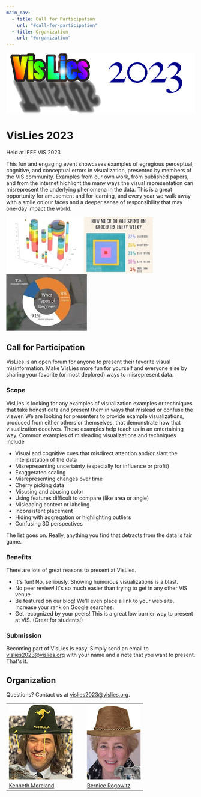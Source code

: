```yaml
---
main_nav:
  - title: Call for Participation
    url: "#call-for-participation"
  - title: Organization
    url: "#organization"
---
```


![VisLies 2023!](VisLiesLogo2023.png)

# VisLies 2023

<!--
**Tuesday October 18** 12:30 – 2:00 PM  
Held in conjunction with IEEE VIS 2022  
Omni Oklahoma City Hotel, ~~Five Moons 6 Room~~ Oklahoma Station 1
-->

Held at IEEE VIS 2023

This fun and engaging event showcases examples of egregious perceptual,
cognitive, and conceptual errors in visualization, presented by members of
the VIS community. Examples from our own work, from published papers, and
from the internet highlight the many ways the visual representation can
misrepresent the underlying phenomena in the data. This is a great
opportunity for amusement and for learning, and every year we walk away
with a smile on our faces and a deeper sense of responsibility that may
one-day impact the world.

![Example 1](example1.jpg)
![Example 2](example2.jpg)
![Example 3](example3.jpg)


## Call for Participation

VisLies is an open forum for anyone to present their favorite visual
misinformation. Make VisLies more fun for yourself and everyone else by
sharing your favorite (or most deplored) ways to misrepresent data.

### Scope

VisLies is looking for any examples of visualization examples or techniques
that take honest data and present them in ways that mislead or confuse the
viewer. We are looking for presenters to provide example visualizations,
produced from either others or themselves, that demonstrate how that
visualization deceives. These examples help teach us in an entertaining
way. Common examples of misleading visualizations and techniques include

  * Visual and cognitive cues that misdirect attention and/or slant the
    interpretation of the data
  * Misrepresenting uncertainty (especially for influence or profit)
  * Exaggerated scaling
  * Misrepresenting changes over time
  * Cherry picking data
  * Misusing and abusing color
  * Using features difficult to compare (like area or angle)
  * Misleading context or labeling
  * Inconsistent placement
  * Hiding with aggregation or highlighting outliers
  * Confusing 3D perspectives

The list goes on. Really, anything you find that detracts from the data is
fair game.

### Benefits

There are lots of great reasons to present at VisLies.

  * It's fun! No, seriously. Showing humorous visualizations is a blast.
  * No peer review! It's so much easier than trying to get in any other VIS venue.
  * Be featured on our blog! We'll even place a link to your web site. Increase your rank on Google searches.
  * Get recognized by your peers! This is a great low barrier way to present at VIS. (Great for students!)

### Submission

Becoming part of VisLies is easy. Simply send an email to
<a href="mailto:vislies2023@vislies.org">vislies2023@vislies.org</a> with
your name and a note that you want to present. That's it.

## Organization

Questions? Contact us at
<a href="mailto:vislies2023@vislies.org">vislies2023@vislies.org</a>.


|                              |   |                                  |
|------------------------------|---|----------------------------------|
| ![Kenneth Moreland](ken-edited.png) |   | ![Bernice Rogowitz](bernice-edited.png) |
| [Kenneth Moreland]           |&nbsp;&nbsp;&nbsp;| [Bernice Rogowitz]               |

[Kenneth Moreland]: https://www.kennethmoreland.com
[Bernice Rogowitz]: https://sites.google.com/site/bernicerogowitz/
